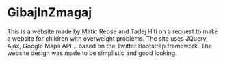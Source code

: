 # GibajInZmagaj

This is a website made by Matic Repse and Tadej Hiti on a request to make a website for children with overweight problems. The site uses JQuery, Ajax, Google Maps API... based on the Twitter Bootstrap framework.
The website design was made to be simplistic and good looking. 
